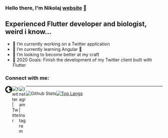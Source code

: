 ### Hello there, I'm Nikolaj [website] 👋

## Experienced Flutter developer and biologist, weird i know...

- 🔭 I’m currently working on a Twitter application
- 🌱 I’m currently learning Angular 🤣
- 👯 I’m looking to become better at my craft
- 🥅 2020 Goals: Finish the development of my Twitter client built with Flutter

### Connect with me:

[<img align="left" alt="website" width="22px" src="https://raw.githubusercontent.com/iconic/open-iconic/master/svg/globe.svg" />][website]
[<img align="left" alt="twitter | Twitter" width="22px" src="https://cdn.jsdelivr.net/npm/simple-icons@v3/icons/twitter.svg" />][twitter]
[<img align="left" alt="instagram | Instagram" width="22px" src="https://cdn.jsdelivr.net/npm/simple-icons@v3/icons/instagram.svg" />][instagram]

---

<img align="left" alt="Github Stats" src="https://github-readme-stats.vercel.app/api?username=nikolajjsj&show_icons=true&count_private=true" />

[![Top Langs](https://github-readme-stats.vercel.app/api/top-langs/?username=nikolajjsj)](https://github.com/anuraghazra/github-readme-stats)

[website]: https://nikolajjsj.com
[twitter]: https://twitter.com/nikolaj_jsj
[instagram]: https://instagram.com/https://www.instagram.com/nikolajjsj/